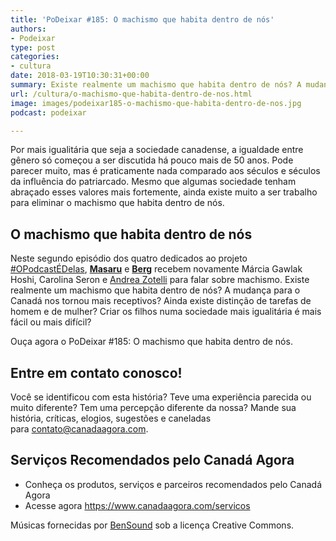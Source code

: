 ```yaml
---
title: 'PoDeixar #185: O machismo que habita dentro de nós'
authors:
- Podeixar
type: post
categories:
- cultura
date: 2018-03-19T10:30:31+00:00
summary: Existe realmente um machismo que habita dentro de nós? A mudança para o Canadá nos tornou mais receptivos? Ainda existe distinção de tarefas de homem e de mulher? Criar os filhos numa sociedade mais igualitária é mais fácil ou mais difícil? 
url: /cultura/o-machismo-que-habita-dentro-de-nos.html
image: images/podeixar185-o-machismo-que-habita-dentro-de-nos.jpg
podcast: podeixar

---
```

Por mais igualitária que seja a sociedade canadense, a igualdade entre gênero só começou a ser discutida há pouco mais de 50 anos. Pode parecer muito, mas é praticamente nada comparado aos séculos e séculos da influência do patriarcado. Mesmo que algumas sociedade tenham abraçado esses valores mais fortemente, ainda existe muito a ser trabalho para eliminar o machismo que habita dentro de nós.

## O machismo que habita dentro de nós

Neste segundo episódio dos quatro dedicados ao projeto <a href="http://opodcastedelas.com.br/" target="_blank" rel="noopener">#OPodcastÉDelas</a>, **[Masaru][1]** e **[Berg][2]** recebem novamente Márcia Gawlak Hoshi, Carolina Seron e [Andrea Zotelli][3] para falar sobre machismo. Existe realmente um machismo que habita dentro de nós? A mudança para o Canadá nos tornou mais receptivos? Ainda existe distinção de tarefas de homem e de mulher? Criar os filhos numa sociedade mais igualitária é mais fácil ou mais difícil?

Ouça agora o PoDeixar #185: O machismo que habita dentro de nós.



## Entre em contato conosco!

Você se identificou com esta história? Teve uma experiência parecida ou muito diferente? Tem uma percepção diferente da nossa? Mande sua história, críticas, elogios, sugestões e caneladas para <contato@canadaagora.com>.

## Serviços Recomendados pelo Canadá Agora

  * Conheça os produtos, serviços e parceiros recomendados pelo Canadá Agora
  * Acesse agora <https://www.canadaagora.com/servicos>

Músicas fornecidas por <a href="http://www.bensound.com/" target="_blank" rel="noopener noreferrer">BenSound</a> sob a licença Creative Commons.

 [1]: https://www.canadaagora.com/japa
 [2]: https://www.canadaagora.com/berg
 [3]: https://www.canadaagora.com/andreazotelli